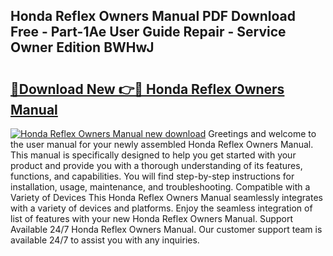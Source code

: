 ## Honda Reflex Owners Manual PDF Download Free - Part-1Ae User Guide Repair - Service Owner Edition BWHwJ

# <h2><a href="http://bc11483.oget.top/?id=Honda+Reflex+Owners+Manual">🔗Download New 👉🔴 Honda Reflex Owners Manual</a></h2>

[![Honda Reflex Owners Manual new download](https://i.imgur.com/5g1atiW.png)](http://bc11483.oget.top/?id=Honda+Reflex+Owners+Manual)
Greetings and welcome to the user manual for your newly assembled Honda Reflex Owners Manual. This manual is specifically designed to help you get started with your product and provide you with a thorough understanding of its features, functions, and capabilities. You will find step-by-step instructions for installation, usage, maintenance, and troubleshooting. Compatible with a Variety of Devices This Honda Reflex Owners Manual seamlessly integrates with a variety of devices and platforms. Enjoy the seamless integration of list of features with your new Honda Reflex Owners Manual. Support Available 24/7 Honda Reflex Owners Manual. Our customer support team is available 24/7 to assist you with any inquiries.
